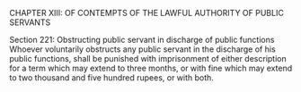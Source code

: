 CHAPTER XIII: OF CONTEMPTS OF THE LAWFUL AUTHORITY OF PUBLIC SERVANTS

Section 221: Obstructing public servant in discharge of public functions
Whoever voluntarily obstructs any public servant in the discharge of his public functions, shall be punished with imprisonment of either description for a term which may extend to three months, or with fine which may extend to two thousand and five hundred rupees, or with both.

